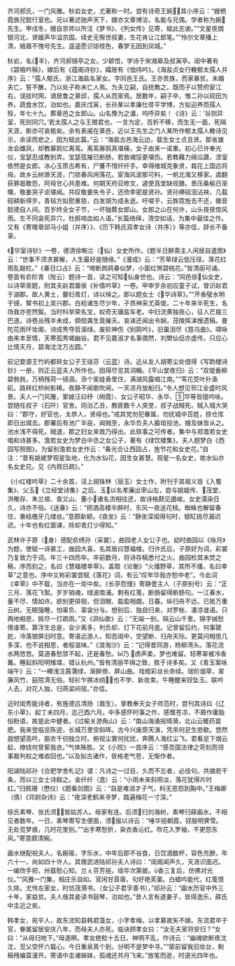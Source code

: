 <!-- { "loadSidebar": true } -->
齐河郝氏，一门风雅。秋岩女史，尤著称一时。尝有诗奇王婉，其小序云：“嫂栖霞族兄懿行室也。兄以著述驰声天下，嫂亦文章博洽，名能与兄偶。学者称为婉先生。甲戌冬，嫂自京师以所注《梦书》、《列女传》见寄，赋此志谢。”“文星夜朗银河北，贤媛声华溢京国。续史无惭世叔妻，生花肯让江郎笔。”“怜尔文章播上清，蛾眉不愧号先生。遥遥愿识琼枝色，春梦无因到凤城。”

秋岩，名{丰}，齐河郝镜亭之女。少颖悟，学诗于宋湘皋及叔寅亭。闺中著有《碧梧吟稿》，嫁后有《蕴阁诗钞》，孀居有《恤纬吟》。《海盐贞女行輓郁太孺人并序》云：“孺人郁氏，浙江海盐名家女。字同邑王氏。王亦贵族，而家綦贫。未婚夫亡，誓不醮，乃以处子称未亡人焉。为夫立嗣，自抚教之。既而子以赞府宦江右，误挂时网，谪居鲁之章邱，孺人从而家焉。居数年，嗣子卒，惟二孙以砚田为养。蔬食水饮，泊如也。嘉庆戊寅，长孙某以孝廉仕荏平学博，方拟迎养而孺人殁，年七十九。葬章邑之女郎山。山名豫为之谶，呜呼异矣！《诗》云：‘谷则异室，死则同穴。’若太孺人之与王赠君也，一言为定，百折不移，而生无一面，死隔天涯，斯亦可哀极矣。余有表戚在章邑，近以王先生之门人某所作郁太孺人輓诗见示，余读而悲之，因为赋此篇。”云：“海盐古邑海云边，载生女士贞且贤。那省雄龙会雌凤，却教寡鹄忆离鸾。离鸾寡鹄真堪痛，女子由来一诺重。初心已许奉光仪，宝瑟忍成教别弄。宝瑟弦摧已断肠，若敖魂馁更堪伤。若教藉力绵瓜瓞，漆室依然是女郎。冰心玉质古希有，尸饔不惜纤纤手。幸得维城克象贤，栽花上国远将母。故乡云树渺天涯，门锁春风闲落花。宦海风波那可料，一帆北海又移家。虞翻获罪曷敢怨，阿母甘心共患难。何期天府召修文，遽使高堂缺视膳。景压桑榆日渐曛，敬姜哭子讵堪闻。共叹敬姜失令子，还欣李密是贤孙。贤孙捧砚泪沾袂，几载砚耕新得岁。青毡方拟慰重慈，白发胡为成永逝。吁嗟乎，云旆霓旌去不还，徽音懿德自人间。百岁终全女子节，一坏独葬女郎山。女郎之山在何许，山头夜夜惊风雨。生不同衾死异穴，杜鹃啼血如人语。”长篇络绎，清空如话，为集中最佳之作。又有《寄赠章邱马小姐（并序）》、《历下韩氏双孝女诗（并序）》等亦佳，辞长不备录。

《华室诗钞》一卷，德清徐畹兰（仙）女史所作。《题半日醉斋主人闲居自遣图》云：“世事不须求甚解，人生最好是随缘。”《漫成》云：“芳草绿云低压径，落花红雨乱敲栏。”《春日口占》云：“啼断鹧鸪春似梦，小窗红煞碧桃花。”皆清丽可诵。卷首有俞阶青（陛云）题诗一首，读之可知仙身世也。诗云：“同邑徐仙女史，以诗草索题，附其夫赵君厘侯《补情吟草》一卷。甲申岁余初应童子试，曾识赵君于湖郡。故人黄土，嫠妇青灯，诗以悼之。即以题女士《华诗草》。”“芹香璧水明于镜，辇书初上吴兴郡。白袷诸生尽少年，子昂神采尤英俊。二十年来半死生，名场我亦苍然鬓。当时科举荣名宝，权奇天骥盐车老。中妇流黄独夜心，征人芒屐三巴道。诗卷丛残半未成，倜傥龚生竟摧夭。哀诔还闻出令娴，茂陵挥涕搜遗稿。曼陀花雨环妆阁，诗成秀夺苕溪绿。废轸神伤《别鹄吟》，旧巢泪尽《慈乌曲》。啸咏由来本至情，天寒孤秀嗟幽谷。君不见嘉淑才名事偶然，刘樊仙侣亦虚传。只应心比情天月，碧海沈沈万古圆。”

前记婺源王竹屿都转女公子王瑶芬（云蓝）诗。近从友人胡寄尘处借得《写韵楼诗钞》一册，则正云蓝夫人所作也。因得尽览其词翰。《平山堂夜归》云：“双堤垂柳碧毵毵，万柄残荷一镜涵。添个吴娃香里住，满湖风露唱江南。”“苇花茭叶扑渔矶，路转红桥树影稀。夜静不闻歌吹闹，一天凉月放船归。”令人想见邗江全盛时风景。夫人一门风雅，冢媳汪曰杼（绚霞）、女公子昭华、永华、华等皆擅吟咏。尝随任叔子（石阡）官舍。同治乙丑，教匪数千人突至，叔子战贼死。贼入城大哭曰：“郡守，好官也，太恭人，贤母也。”戒其党勿犯眷属，勿扰城中百姓，掠仓库即日出城去。郡署后有池广半亩，闻贼至，永华负夫人腧垣投池，嫂及妹皆从之。池水浅不得死。贼退，郡之妇女来救乃得出。此轶事之可传者。集中与郑澹若女史唱和诗甚多。澹若女史为梦白中丞之女公子，著有《绿饮楼集》。夫人题梦白《西园写照图》，为留别澹若女史作云：“春光合让西园占，旌节花和女史花。”自注：“昔有姚姥梦观星坠地，化为水仙花，因生女甚慧。观星一名女史，故水仙亦名女史花。见《内观日疏》。”

《小红楼吟草》二十余首，泾上胡珠林（丽玉）女士作，附刊于其祖义皆《入蜀集》、父玉《立经堂诗集》之后。玉以名孝廉出宰山左，尝与姚姬传、茂堂、洪稚存、朱兰坡、查又山、董小诸名流相往还，故诗格颇见遒峻。女史濡染日久，诗亦不俗。《送春》云：“把酒高楼半醉时，东风一夜送花枝。蜘蛛也解留春住，重结檐牙几缕丝。”意颇新颖。《夜坐》云：“静坐深闺得句时，银缸挑尽漏迟迟。十年也有红窗课，除却青灯少得知。”

武林许子原（身）德配俞绣孙（采裳），曲园老人女公子也。幼时曲园以《咏月》为题，使赋一诗甚工，曲园大喜，名其居曰慧福楼。归许氏后，子原好为词，彩裳乃复致力于词。年三十四而卒。卒前数月，将诗存稿悉付之火。曲园检其未焚之稿，序而刻之，名曰《慧福楼幸草》。盖取《论衡》“火燔野草，其所不燔，名曰幸草”之意也。序中又称彩裳尝赋《落花》词，有云“叹年华我亦愁中老”。今此词《幸草》中不载，当亦在一炬中矣。《长亭怨慢》寄静壹主人（子原别号）云：“正三月、落花飞絮。岁岁销魂，绿波南浦。剩有红笺，断肠留得断肠句。一江春水，量不尽、情如许。欲别更徘徊，但泪眼、盈盈相觑。日暮。纵归舟不远，已抵万重云树。无眠强睡，怕辜负、翠衾分与。想别后、独自归来，对罗帐、凄凉谁语。只两地相思，挑尽一灯疏雨。”又《洞仙歌》云：“无端一别，隔云山千里。锦字缄愁倩谁寄。算浮生总是，会少离多，判负却、灯下花前月底。记曾留后约，何事蹉跎，冷落银屏旧时意。寄语远游人，知否闺中，空望断、归舟天际。更莫问相思几多深，也不说相思，者般滋味。”《浪淘沙》云：“记得昔同游，杨柳湾头。落花流水两悠悠。莫道春愁禁不起，还是春愁。Ы乃  虏声柔，梦也难留。轻寒翠被冷香篝。睡起斜阳明雉堞，错认杭州。”皆有清丽芊绵之致，胜于诗多矣。又《青玉案咏端午》云：“一樽浅注菖蒲绿，渐醉倚、屏山曲。戏绾彩丝长命续。瑶阶烟草，翠廉风竹，庭院清无俗。轻衫乍换冰绡，也不学、新妆束。午睡醒来钗坠玉。联吟人去，对花人独，归燕梁间宿。”亦佳。

近时闺秀能诗者，有旌德吕清扬（眉生）。掌教奉天女子师范时，尝刊其诗曰《辽东小草》，起丁未四月，迄己酉六月。中多感怀时事之作，感慨苍凉，不屑作庸脂俗粉语，故是此中健者。《过榆关游角山》云：“南山海涌摇晴漪，北山云暖药苗肥。我来登临览陈迹，长城万里空斜晖。古今兴废原天演，凭吊何足生悲欷。悠然遐想望高吟，振衣千仞独立时。俯视尘寰何扰扰，奔腾人海红尘飞。君看足下烟云起，缭绕何曾萦我衣。”气体殊胜。又《小院》一首序云：“感吾国法律之苛刻而领事裁判权之难收回也。”以及拟古诸作，皆格老气苍，无惭作者。

阳湖陆祁孙《合肥学舍札记》谓：凡诗之一过目，久而不忘者，必佳句。共摘若干条，而以三女士诗殿之。金纤纤（逸）云：“小雨未来斜照淡，落花犹得片时红。”归佩珊（懋仪）《题看剑图》云：“自是难消才子气，料无恩怨到胸中。”王梅卿（倩）《邓尉杂诗》云：“夜深老鹤来寻梦，踏遍梅花一寸深。”

徐氏素琴、张氏须，皆姑苏人。母家有连。后须归刘海树，素琴归薛画水，不相见者数年。一日，素琴寄写生便面，须报以诗云：“唾华挹朝霞，钗股明霁雪。无处觅梦痕，几时花里别。”“出手寒愁折，染衣香沁红。吹花入罗袖，不更怨东风。”寄意颇清婉。

画水继配祝夫人，名婉瑜，字乐水，中年后即不谷食，日饮酒数杯，容色充腴，年六十一，尚如四十许人。其赠武进陆祁孙夫人诗曰：“闺阁闻声久，天涯识面迟。一编欣手把，卅载慰心知。兰ぇ芬芳挹，瑶华次第披。香三复后，仿佛对光仪。”“风雅一门集，相庄乐自如。官闲甘苜蓿，句好艳芙蕖。白蜡吟能代，红笺恨久除。尤怜左家女，时仿茂漪书。（女公子君孚善书）。”祁孙云：“画水历官中外三十年，家益贫。夫人偕其妾读书鼓琴，泊如也。”昔人言有道妻子，皆得逸乐，薛氏中圭近之矣。

韩孝女，宛平人，故东流知县韩君藻女，小字孝梅，以孝慕故矢不嫁。东流君卒于官，眷属留居安庆八年，而母夫人亦死。临诀顾孝女曰：“汝无夫家将安归？”女曰：“从母归地下。”母遂瞑。孝女绝粒十五日，神明不乱，作诗云：“幽魂欲断夜沈沈，觅父空怀六载心。今日重泉真个到，分明不是梦中寻。”“窗前留我旧妆台，剩稿残编莫漫开。寄语中圭诸姊妹，孤魂还共月飞来。”放笔而逝，时道光四年也。

